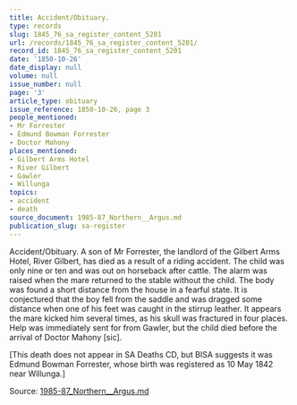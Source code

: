```yaml
---
title: Accident/Obituary.
type: records
slug: 1845_76_sa_register_content_5201
url: /records/1845_76_sa_register_content_5201/
record_id: 1845_76_sa_register_content_5201
date: '1850-10-26'
date_display: null
volume: null
issue_number: null
page: '3'
article_type: obituary
issue_reference: 1850-10-26, page 3
people_mentioned:
- Mr Forrester
- Edmund Bowman Forrester
- Doctor Mahony
places_mentioned:
- Gilbert Arms Hotel
- River Gilbert
- Gawler
- Willunga
topics:
- accident
- death
source_document: 1985-87_Northern__Argus.md
publication_slug: sa-register
---
```


Accident/Obituary.  A son of Mr Forrester, the landlord of the Gilbert Arms Hotel, River Gilbert, has died as a result of a riding accident.  The child was only nine or ten and was out on horseback after cattle. The alarm was raised when the mare returned to the stable without the child.  The body was found a short distance from the house in a fearful state.  It is conjectured that the boy fell from the saddle and was dragged some distance when one of his feet was caught in the stirrup leather.  It appears the mare kicked him several times, as his skull was fractured in four places.  Help was immediately sent for from Gawler, but the child died before the arrival of Doctor Mahony [sic].

[This death does not appear in SA Deaths CD, but BISA suggests it was Edmund Bowman Forrester, whose birth was registered as 10 May 1842 near Willunga.]

Source: [1985-87_Northern__Argus.md](/downloads/markdown/1985-87_Northern__Argus.md)
